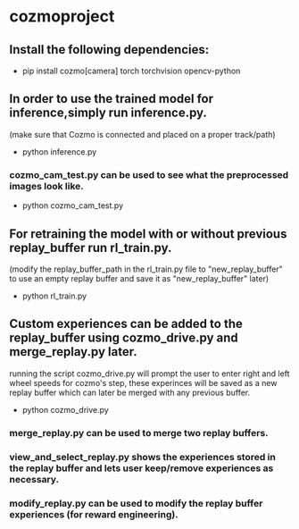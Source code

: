 # cozmoproject
## Install the following dependencies:
* pip install cozmo[camera] torch torchvision opencv-python

## In order to use the trained model for inference,simply run inference.py.
(make sure that Cozmo is connected and placed on a proper track/path)
* python inference.py

### cozmo_cam_test.py can be used to see what the preprocessed images look like. 
* python cozmo_cam_test.py

## For retraining the model with or without previous replay_buffer run rl_train.py.
(modify the replay_buffer_path in the rl_train.py file to "new_replay_buffer" to use an empty replay buffer and save it as "new_replay_buffer" later)
* python rl_train.py

## Custom experiences can be added to the replay_buffer using cozmo_drive.py and merge_replay.py later.
running the script cozmo_drive.py will prompt the user to enter right and left wheel speeds for cozmo's step, these experinces will be saved as a new replay buffer which can later be merged with any previous buffer.
* python cozmo_drive.py

### merge_replay.py can be used to merge two replay buffers. 
### view_and_select_replay.py shows the experiences stored in the replay buffer and lets user keep/remove experiences as necessary.
### modify_replay.py can be used to modify the replay buffer experiences (for reward engineering).